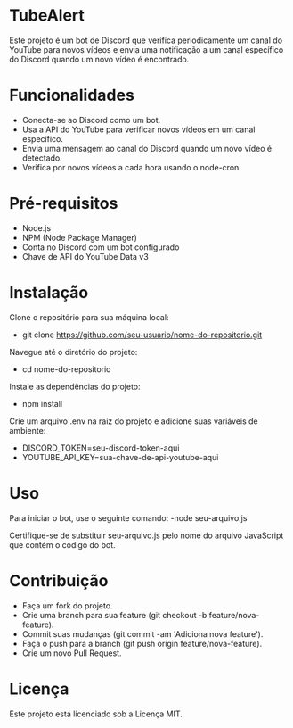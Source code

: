 # TubeAlert
Este projeto é um bot de Discord que verifica periodicamente um canal do YouTube para novos vídeos e envia uma notificação a um canal específico do Discord quando um novo vídeo é encontrado.

# Funcionalidades
- Conecta-se ao Discord como um bot.
- Usa a API do YouTube para verificar novos vídeos em um canal específico.
- Envia uma mensagem ao canal do Discord quando um novo vídeo é detectado.
- Verifica por novos vídeos a cada hora usando o node-cron.

# Pré-requisitos
- Node.js
- NPM (Node Package Manager)
- Conta no Discord com um bot configurado
- Chave de API do YouTube Data v3

# Instalação
Clone o repositório para sua máquina local:
- git clone https://github.com/seu-usuario/nome-do-repositorio.git

Navegue até o diretório do projeto:
- cd nome-do-repositorio

Instale as dependências do projeto:
- npm install

Crie um arquivo .env na raiz do projeto e adicione suas variáveis de ambiente:
- DISCORD_TOKEN=seu-discord-token-aqui
- YOUTUBE_API_KEY=sua-chave-de-api-youtube-aqui

# Uso
Para iniciar o bot, use o seguinte comando:
-node seu-arquivo.js

Certifique-se de substituir seu-arquivo.js pelo nome do arquivo JavaScript que contém o código do bot.

# Contribuição
- Faça um fork do projeto.
- Crie uma branch para sua feature (git checkout -b feature/nova-feature).
- Commit suas mudanças (git commit -am 'Adiciona nova feature').
- Faça o push para a branch (git push origin feature/nova-feature).
- Crie um novo Pull Request.

# Licença
Este projeto está licenciado sob a Licença MIT.

